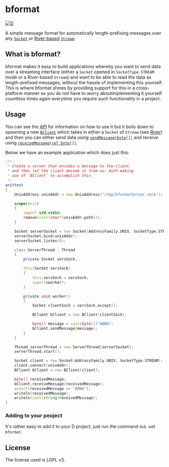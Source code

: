 bformat
=======

[![D](https://github.com/besterprotocol/bformat/actions/workflows/d.yml/badge.svg)](https://github.com/besterprotocol/bformat/actions/workflows/d.yml)

A simple message format for automatically length-prefixing messages over any [`Socket`](https://dlang.org/phobos/std_socket.html#.Socket) or [River-based](https://github.com/deavmi/river) [`Stream`](https://river.dpldocs.info/river.core.stream.Stream.html).

## What is bformat?

bformat makes it easy to build applications whereby you want to send data over a streaming interface (either a `Socket` opened in `SocketType.STREAM` mode or a River-based `Stream`) and want to be able to read the data as length-prefixed messages, without the hassle of implementing this yourself. This is whwre bformat shines by providing support for this in a cross-platform manner so you do not have to worry aboutimplementing it yourself countless times again everytime you require such functionality in a project.

## Usage

You can see the [API](https://bformat.dpldocs.info/index.html) for information on how to use it but it boils down to spawning a new [`BClient`](https://bformat.dpldocs.info/bformat.client.BClient.html) which takes in either a `Socket` of `Stream` (see [River](https://river.dpldocs.info/river.html)) and then you can either send data using [`sendMessage(byte[])`](https://bformat.dpldocs.info/bformat.client.BClient.sendMessage.html) and receive using [`receiveMessage(ref byte[])`](https://bformat.dpldocs.info/bformat.client.BClient.receiveMessage.html).

Below we have an example application which does just this:

```d
/**
 * Create a server that encodes a message to the client
 * and then let the client decode it from us; both making
 * use of `BClient` to accomplish this
 */
unittest
{
	UnixAddress unixAddr = new UnixAddress("/tmp/bformatServer.sock");

	scope(exit)
	{
		import std.stdio;
		remove(cast(char*)unixAddr.path());
	}

	Socket serverSocket = new Socket(AddressFamily.UNIX, SocketType.STREAM);
	serverSocket.bind(unixAddr);
	serverSocket.listen(0);

	class ServerThread : Thread
	{
		private Socket servSock;

		this(Socket servSock)
		{
			this.servSock = servSock;
			super(&worker);
		}

		private void worker()
		{
			Socket clientSock = servSock.accept();

			BClient bClient = new BClient(clientSock);

			byte[] message = cast(byte[])"ABBA";
			bClient.sendMessage(message);
		}
	}

	Thread serverThread = new ServerThread(serverSocket);
	serverThread.start();

	Socket client = new Socket(AddressFamily.UNIX, SocketType.STREAM);
	client.connect(unixAddr);
	BClient bClient = new BClient(client);

	byte[] receivedMessage;
	bClient.receiveMessage(receivedMessage);
	assert(receivedMessage == "ABBA");
	writeln(receivedMessage);
	writeln(cast(string)receivedMessage);
}
```

### Adding to your peoject

It's rather easy to add it to your D project, just run the command `dub add bformat`.

## License

The license used is LGPL v3.
